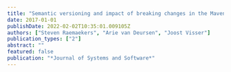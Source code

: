 ```yaml
---
title: "Semantic versioning and impact of breaking changes in the Maven repository"
date: 2017-01-01
publishDate: 2022-02-02T10:35:01.009105Z
authors: ["Steven Raemaekers", "Arie van Deursen", "Joost Visser"]
publication_types: ["2"]
abstract: ""
featured: false
publication: "*Journal of Systems and Software*"
---
```


